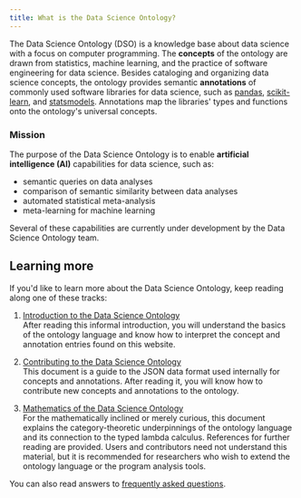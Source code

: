 ```yaml
---
title: What is the Data Science Ontology?
---
```


The Data Science Ontology (DSO) is a knowledge base about data science with a focus on computer programming. The **concepts** of the ontology are drawn from statistics, machine learning, and the practice of software engineering for data science. Besides cataloging and organizing data science concepts, the ontology provides semantic **annotations** of commonly used software libraries for data science, such as [pandas](https://pandas.pydata.org/), [scikit-learn](http://scikit-learn.org/), and [statsmodels](http://www.statsmodels.org/). Annotations map the libraries' types and functions onto the ontology's universal concepts.

### Mission

The purpose of the Data Science Ontology is to enable **artificial intelligence (AI)** capabilities for data science, such as:

- semantic queries on data analyses
- comparison of semantic similarity between data analyses
- automated statistical meta-analysis
- meta-learning for machine learning

Several of these capabilities are currently under development by the Data Science Ontology team.

## Learning more

If you'd like to learn more about the Data Science Ontology, keep reading along one of these tracks:

1. [Introduction to the Data Science Ontology](/help/intro)  
   After reading this informal introduction, you will understand the basics of the ontology language and know how to interpret the concept and annotation entries found on this website.

2. [Contributing to the Data Science Ontology](/help/contribute)  
   This document is a guide to the JSON data format used internally for concepts and annotations. After reading it, you will know how to contribute new concepts and annotations to the ontology.

3. [Mathematics of the Data Science Ontology](/help/math)  
   For the mathematically inclined or merely curious, this document explains the category-theoretic underpinnings of the ontology language and its connection to the typed lambda calculus. References for further reading are provided. Users and contributors need not understand this material, but it is recommended for researchers who wish to extend the ontology language or the program analysis tools.

You can also read answers to [frequently asked questions](/help/faq).
